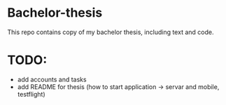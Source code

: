 # Bachelor-thesis
This repo contains copy of my bachelor thesis, including text and code.

# TODO: 
- add accounts and tasks
- add README for thesis (how to start application -> servar and mobile, testflight)

